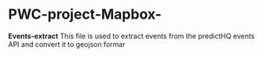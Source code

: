 # PWC-project-Mapbox-
**Events-extract**
This file is used to extract events from the predictHQ events API and convert it to geojson formar
